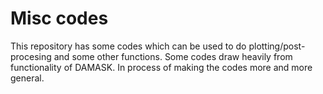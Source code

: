 # Misc codes
This repository has some codes which can be used to do plotting/post-procesing and some other functions.
Some codes draw heavily from functionality of DAMASK.
In process of making the codes more and more general.

